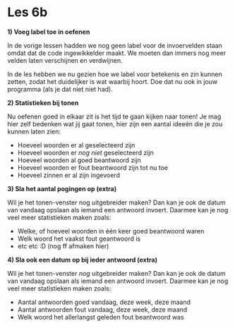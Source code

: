 # Les 6b

**1) Voeg label toe in oefenen**

In de vorige lessen hadden we nog geen label voor de invoervelden staan omdat dat de code ingewikkelder maakt. We moeten dan immers nog meer velden laten verschijnen en verdwijnen.

In de les hebben we nu gezien hoe we label voor betekenis en zin kunnen zetten, zodat het duidelijker is wat waarbij hoort. Doe dat nu ook in jouw programma (als je dat niet niet had).

**2) Statistieken bij tonen**

Nu oefenen goed in elkaar zit is het tijd te gaan kijken naar tonen! Je mag hier zelf bedenken wat jij gaat tonen, hier zijn een aantal ideeën die je zou kunnen laten zien:

* Hoeveel woorden er al geselecteerd zijn
* Hoeveel woorden er _nog niet_ geselecteerd zijn
* Hoeveel woorden al goed beantwoord zijn
* Hoeveel woorden er fout beantwoord zijn tot nu toe
* Hoeveel zinnen er al zijn ingevoerd

**3) Sla het aantal pogingen op (extra)**

Wil je het tonen-venster nog uitgebreider maken? Dan kan je ook de datum van vandaag opslaan als iemand een antwoord invoert. Daarmee kan je nog veel meer statistieken maken zoals:

* Welke, of hoeveel woorden in één keer goed beantwoord waren
* Welk woord het vaakst fout geantwoord is
* etc etc :D (nog ff afmaken hier)

**4) Sla ook een datum op bij ieder antwoord (extra)**

Wil je het tonen-venster _nog_ uitgebreider maken? Dan kan je ook de datum van vandaag opslaan als iemand een antwoord invoert. Daarmee kan je nog veel meer statistieken maken zoals:

* Aantal antwoorden goed vandaag, deze week, deze maand
* Aantal antwoorden fout vandaag, deze week, deze maand
* Welk woord het allerlangst geleden fout beantwoord was&#x20;

